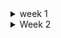 <details>
 <summary> week 1 </summary>
 
# Introduction to Python
 
 * the introduction of using commands and how to navigate them
 * learnt how to apply the syntax of python
  
# Variables and Operators, data structure
  
* apply how to use different variables within python, such int, floats and decimal numbers
* got familier with the use of output variable to produce the task performed, such as normally used variable print()
* the application of true or false value, which is another variable in python
* data structures to asign mutliple variables
* the use of dictionaries by doing some exercises 
* the use of arithmetic operation to perform calculations
* the operators on strings, the use of operator to add two strings
* Completed some exercises to test myself how to narvigate with these different operators 
* got to learn about boolean values (True or False)

# Lists, Sets, Dictionaries and Tuples
  
* learnt how lists are used to store multiple items in a single variable using square brackets [ ]
* A set is a collection which is unordered, unchangeable, and unindexed. they using 
* also got to do some exercises to test myself how to list items in a variable
* learnt about dictionaries on how they are constructed and applied using curly { }, and they have keys and values
* learnt about tuples how they are differentiated from sets and lists using different brackets, for tuples we use curly brackets ()

# Methods that are used in python

* learnt how to use different methods such as
* remove() to remove from the list
* pop() to remove the specified index 
* del also remove specified index
* clear() emptied the list
* 
# Control flow (if , elif and else statements)

* got to learn how if statements are constructed to check the condition
* got to learn of "elif" keyword which is used if previous conditions were not true
* also got to learn how "else" keyword function to catches anything that is catched by preeciding conditions
* accessing tuple by using indexing format

# Loops 

* learnt how loops are used in python to execute statements
* With the while loop we can execute a set of statements as long as a condition is true
* with for loop i learnt that you can execute sets of statements
* With the continue statement we can stop the current iteration, and continue with the next
* With the break statement we can stop the loop even if the while condition is true
* the importance of using inreament while looping to avoid the loop continuing forever

# Factorials

* learnt that the factorial represented by a exclamation mark after a number
* also that is equal to the product of that number, all the integers below it to one
* also learnt that is important to check the input
* factorial can be used to check the variable type

# Functions 

* in python a function is defined using "def" keyword
* example: def my_function() 
* to call a function, use the functiopn name followed by parentheses
* The function body is indented and contains the code that performs the desired operation on the inputs, and the "return" keyword is used to specify the output
* a function may mutate a variable without returning anything
* Functions can take one or more arguments, and they may or may not return a value
* the special Python keyword "None" represents the absence of value, and it is the default return value for functions that do not explicitly return anything

# Classes and Objects

* when we define a class, we use an uppercase letter fintor the class name, and we start defining all the functions and attributes inside the class definition
* we usually begin by creating a special function called the initialization function, or "init" function, which gets called every time an instance of the class is created
* almost everything in Python is an object, with its properties and methods
* a Class is like an object constructor, or a "blueprint" for creating objects

# Int and Floats

* python automatically returns a float to accomodate non-whole numbers
* adding a float to an int or multiplying or using exponents

# Alternative number types(Decimal, Booleans and Strings)

* if you pass a second argument as a number it will convert the first argument as a number, it will convert the first argument from thaat base to base 10.
* learnt that if you pass a second argument as a number, it will convert the first argument from that base 10. for instance "100" in base 2 is equal to 4 in base 10
* also got to know that the first argument must always be a string, even if want to convert it from different base
* this is done because there may be non-numeric characters in the string that are valid in some bases
* learnt that python has another class decimal that addresses some of the issues we saw with floats
* got to understand that floats are great they have floating point errors that can be problematic in certain situations, such as when dealing money.
* to use use decimal module, you need to import the decimal class and the getContext function at the top of your code
* the getContext function returns a context object that holds global settings for using decimal class.
* with deciaml class you can instatiate a decimal object with a number value, for instance decimal 1 devided by decimal 3 returns 0,3333 with four deciaml places
* You can also pass in a float, but be aware that the decimal module will try to exactly replicate the float with all its digits, which may lead to floating point errors
* python easily casts integers to booleans -1 is true and 0 is false, anything except 0 is true
* in fact anything except 0 is true, so even -1 amd imaginary 1 are true, but float 0 imaginary 0 are false
* string is true, anything other than an empty string is also true
* the only false string is an empty one, but be careful not to accidentally have a space in there
* we can also cast data structures to booleans, an empty list or dictionary is false
* python has numerous tools to analyze and construct strings, and one of the most useful is slicing
* slicing refers to taking a portion of a string and returning it

# Formatting

* python has a few ways to create strings, including string concatenation and f-strings
* f-strings allows us to insert variable or expressions inside curly braces in a string
* we can also do rounding and number formatting with f-strings
* the format fuction is similar to f-strings and was used in vertions of python 3.6

# Multiple-line strings

* python has a handy feature for creating multi-line strings by using triple quotes.
* if we to include literal triple quotes in the string, we can escape them with backlash.
 
</details>
<details>
 <summary> Week 2 </summary>

# Functions

* we call the function performaOperation with two parameters to determine the sum by using the operation "sum"
* to address this we can assign a default value to the operation parameter using name parameters or keyword arguments
* when calling the function, pass in the message before or after the operation, as long as we specify which argument is which by using a comma to seperate them.
* args, there is a rule when using keyword arguments in python i.e they must come after the positional arguments
* while optional arguments are useful there is a funtional limitation to how many variables can be 
* if you want to allow users to pass in any number of variables, use the asterisk symbol before the argument name to create a pointer to the inputted variables.
* There is a rule when using keyword arguments in Python i.e. they must come after the positional arguments.
* The order of the first two arguments is important and cannot be changed. However, after these mandatory arguments, the keyword arguments can be in any order.
* While optional arguments are useful, there is a functional limitation to how many variables can be anticipated.
* If we want to allow users to pass in any number of variables, use the asterisk symbol before the argument name to create a pointer to the inputted variables.
* in order to handle keyword arguments, a method called kwargs can be used. Kwags is short for keyword arguments.
* Print kwargs to see that the keyword arguments are now stored as a dictionary instead of a tuple.
* This makes sense because keyword arguments have keys and values and can be passed in any order, so a dictionary is a more appropriate data structure for referencing them.

# Variable and Scope

* In our earlier section, *args and **kwargs were used to print out the arguments passed into a function.
* This allowed us to see a tuple and dictionary of the passed arguments. However, there's another method that allows us to access all the variables within a Python function without any asterisks. This method is called the "locals"
* However trying to reference outside it's scope will result in the error

  
* Locals()
   * Why is it named locals? These are the variable names that are only accessible locally within the function.
   * Remember, variables can be defined by any name within the function definition, and it will be available anywhere within that function.
   * However, trying to reference a variable outside its scope will result in an error.
   * in Python, there are two types of variables: local variables, which are defined inside the function, and global variables, which are defined outside the function in the main code block.
   * Thankfully, Python comes with a handy built-in function called globals that enables us to retrieve all of these variables.
 
* Global()
   * global variables are declared outside the function, you can access them throughout the program
   * if we define a vraible, meessage in the global scope and print in both functions, we can see they have access to it
   * pythom has multiple has a lot of backgrounds processes going on the scope of variables available.
 
 * lambda funcions
   * lambda functions can come in handy when you need to pass a function as an argument to another python function, such as sorted function that sorts a list of values
   * for instance if there is a list dictionaries and it needs to be sorted them based on a specific key, use the key parameter of sorted function
   * lambda functions are consise and convient for writing small functions that you need while writing code
   * use lambda function when an anonymous function is required for a short period of time
   * lambda use one expression

# Error handling and exception

* When working with Python, notice that sometimes these problems are referred to as errors, while other times are called exceptions.
* If official Python documentation is consulted, you will find that exceptions are determined during runtime and can be retried, whereas errors cannot be retried.
* there are numerous exceptions to this rule, even within the official Python code, it is not worth worrying too much about the terminology.
* in any case, they all function in a similar manner. Here is a controversial opinion: errors and exceptions are basically the same thing.
* All Python errors and exceptions ultimately stem from a class called the base exception. For instance, the division by zero error is a type of arithmetic error, which is a type of exception, which in turn extends the base exception class.
* he base exception class provides useful and powerful properties to exceptions, such as halting code execution and providing information about why and how the execution was halted.
* try/except - this is a zero division error. We have caught this exception and it will not be raised anymore. It is simply a class, it has attributes, you can create them, and they can even be returned.
* exceptions are nothing to worry about, but they do require some careful consideration.

# Catching exception by type

* We are going to catch the zero division specifically. There was a zero division error, and now that prints out. A type error statement can also be added, except type error and printed. But of course, there was a zero division error, not a type error. 

 <details>
  </details>
 <summary> Week 3 </summary>

 # GUI

 * learnt how to build a gui
 * learnt how to use Tkinter
 

